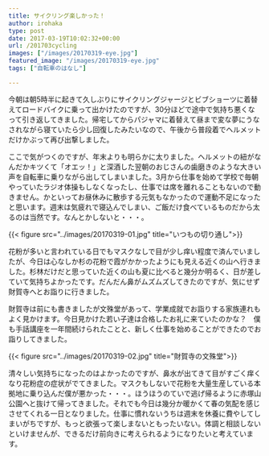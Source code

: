 ```yaml
---
title: サイクリング楽しかった！
author: irohaka
type: post
date: 2017-03-19T10:02:32+00:00
url: /201703cycling
images: ["/images/20170319-eye.jpg"]
featured_image: "/images/20170319-eye.jpg"
tags: ["自転車のはなし"]

---
```


今朝は朝5時半に起きて久しぶりにサイクリングジャージとビブショーツに着替えてロードバイクに乗って出かけたのですが、30分ほどで途中で気持ち悪くなって引き返してきました。帰宅してからパジャマに着替えて昼まで変な夢にうなされながら寝ていたら少し回復したみたいなので、午後から普段着でヘルメットだけかぶって再び出撃しました。

ここで気がつくのですが、年末よりも明らかに太りました。ヘルメットの紐がなんだかキツくて「オエッ！」と深酒した翌朝のおじさんの歯磨きのような大きい声を自転車に乗りながら出してしまいました。3月から仕事を始めて学校で毎朝やっていたラジオ体操もしなくなったし、仕事では席を離れることもないので動きません。かといってお昼休みに散歩する元気もなかったので運動不足になったと思います。週末は気疲れで寝込んでしまい、ご飯だけ食べているものだから太るのは当然です。なんとかしないと・・・。

{{< figure src="../images/20170319-01.jpg" title="いつもの切り通し">}}
 
花粉が多いと言われている日でもマスクなしで目が少し痒い程度で済んでいましたが、今日は心なしか杉の花粉で霞がかかったようにも見える近くの山へ行きました。杉林だけだと思っていた近くの山も夏に比べると幾分か明るく、日が差していて気持ちよかったです。だんだん鼻がムズムズしてきたのですが、気にせず財賀寺へとお詣りに行きました。
  
財賀寺は前にも書きましたが文殊堂があって、学業成就でお詣りする家族連れもよく見かけます。今日見かけた若い子達は合格したお礼に来ていたのかな？　僕も手話講座を一年間続けられたことと、新しく仕事を始めることができたのでお詣りしてきました。

{{< figure src="../images/20170319-02.jpg" title="財賀寺の文殊堂">}}

清々しい気持ちになったのはよかったのですが、鼻水が出てきて目がすごく痒くなり花粉症の症状がでてきました。マスクもしないで花粉を大量生産している本拠地に乗り込んだ僕が悪かった・・・。ほうほうのていで逃げ帰るように赤塚山公園へと抜けて帰ってきました。それでも今日は幾分か暖かくて春の気配を感じさせてくれる一日となりました。仕事に慣れないうちは週末を休養に費やしてしまいがちですが、もっと欲張って楽しまないともったいない。体調と相談しないといけませんが、できるだけ前向きに考えられるようになりたいと考えています。